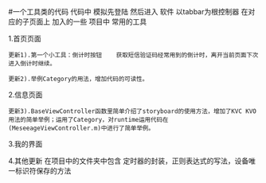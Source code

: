 #一个工具类的代码
代码中  模拟先登陆 然后进入 软件  以tabbar为根控制器 在对应的子页面上 加入的一些 项目中 常用的工具 

1.首页页面

    更新1).第一个小工具：倒计时按钮    获取短信验证码经常用到的倒计时，离开当前页面下次进入倒计时继续。

    更新2).举例Category的用法，增加代码的可读性。
    
2.信息页面

    更新3).BaseViewController函数里简单介绍了storyboard的使用方法，增加了KVC KVO用法的简单举例；运用了Category，对runtime运用代码在(MeseeageViewController.m)中进行了简单举例。


3.我的界面  

4.其他更新 
在项目中的文件夹中包含 定时器的封装，正则表达式的写法，设备唯一标识符保存的方法
